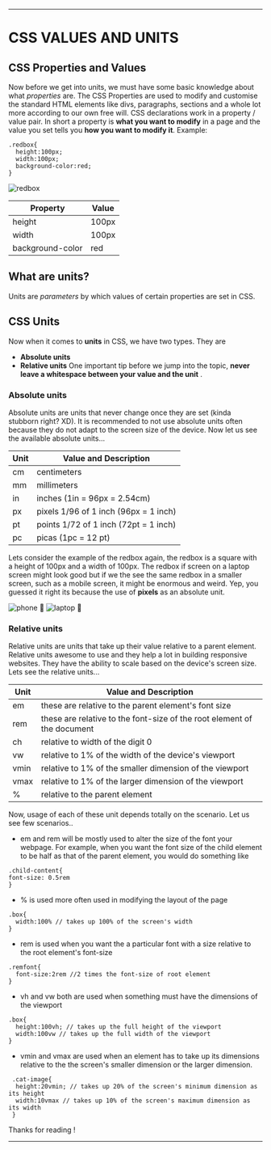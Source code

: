 <hr>

# CSS VALUES AND UNITS

## CSS Properties and Values
Now before we get into units, we must have some basic knowledge about what *properties* are. The CSS Properties are used to modify and customise the standard HTML elements like divs, paragraphs, sections and a whole lot more according to our own free will. CSS declarations work in a property / value pair. In short a property is **what you want to modify** in a page and the value you set tells you **how you want to modify it**. Example:

```
.redbox{
  height:100px;
  width:100px;
  background-color:red;
}
```
![redbox](https://i.imgur.com/hkWdTnC.png)

| Property | Value |
| ----------- | ----------- |
| height | 100px |
| width | 100px |
| background-color | red |

## What are units?
Units are *parameters* by which values of certain properties are set in CSS.

## CSS Units
Now when it comes to **units** in CSS, we have two types. They are
- **Absolute units**
- **Relative units**
One important tip before we jump into the topic, **never leave a whitespace between your value and the unit** .

### Absolute units
Absolute units are units that never change once they are set (kinda stubborn right? XD). It is recommended to not use absolute units often because they do not adapt to the screen size of the device. Now let us see the available absolute units...

| Unit | Value and Description |
| ----------- | ----------- |
| cm | centimeters |
| mm | 	millimeters |
| in | inches (1in = 96px = 2.54cm) |
| px | pixels 1/96 of 1 inch (96px = 1 inch) |
| pt | points 1/72 of 1 inch (72pt = 1 inch) |
| pc | picas (1pc = 12 pt) |

Lets consider the example of the redbox again, the redbox is a square with a height of 100px and a width of 100px. The redbox if screen on a laptop screen might look good
but if we the see the same redbox in a smaller screen, such as a mobile screen, it might be enormous and weird. Yep, you guessed it right its because the use of **pixels** as an absolute unit.


![phone](https://i.imgur.com/G882Wkq.png) 🤔  ![laptop](https://i.imgur.com/hVjn671.png) 🤩

### Relative units
Relative units are units that take up their value relative to a parent element. Relative units awesome to use and they help a lot in building responsive websites. They have the ability to scale based on the device's screen size. Lets see the relative units...


| Unit | Value and Description |
| ----------- | ----------- |
| em | these are relative to the parent element's font size |
| rem | 	these are relative to the font-size of the root element of the document |
| ch | relative to width of the digit 0 |
| vw | relative to 1% of the width of the device's viewport |
| vmin | relative to 1% of the smaller dimension of the viewport |
| vmax | relative to 1% of the larger dimension of the viewport |
| % | relative to the parent element |

Now, usage of each of these unit depends totally on the scenario. Let us see few scenarios..

- em and rem will be mostly used to alter the size of the font your webpage. For example, when you want the font size of the child element to be half as that of the parent element, you would do something like
```
.child-content{
font-size: 0.5rem
}
```

- % is used more often used in modifying the layout of the page
```
.box{
  width:100% // takes up 100% of the screen's width
}
```
- rem is used when you want the a particular font with a size relative to the root element's font-size
```
.remfont{
  font-size:2rem //2 times the font-size of root element
}
```
- vh and vw both are used when something must have the dimensions of the viewport

```
.box{
  height:100vh; // takes up the full height of the viewport
  width:100vw // takes up the full width of the viewport
}
```
- vmin and vmax are used when an element has to take up its dimensions relative to the the screen's smaller dimension or the larger dimension.

```
 .cat-image{
  height:20vmin; // takes up 20% of the screen's minimum dimension as its height
  width:10vmax // takes up 10% of the screen's maximum dimension as its width
 }
```
Thanks for reading !

<hr>
